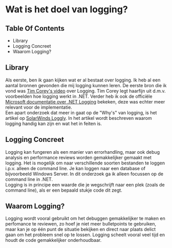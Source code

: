 # Wat is het doel van logging?

## Table Of Contents
- Library
- Logging Concreet
- Waarom Logging?

## Library  
Als eerste, ben ik gaan kijken wat er al bestaat over logging. Ik heb al een aantal bronnen gevonden die mij logging kunnen leren.
De eerste bron die ik vond was [Tim Corey's video](https://www.youtube.com/watch?v=_iryZxv8Rxw&ab_channel=IAmTimCorey) over Logging.
Tim Corey legt haarfijn uit d.m.v. voorbeelden hoe logging werkt in .NET. 
Verder heb ik ook de officiële [Microsoft documentatie over .NET Logging](https://docs.microsoft.com/en-us/dotnet/core/extensions/logging?tabs=command-line) bekeken, deze was echter meer relevant voor de implementatie.  
Een apart onderzoek dat meer in gaat op de "Why's" van logging, is het artikel op [SolarWinds Loggly](https://www.loggly.com/ultimate-guide/net-logging-basics/). In het artikel wordt beschreven waarom logging handig kan zijn en wat het in feiten is.  

## Logging Concreet  
Logging kan fungeren als een manier van errorhandling, maar ook debug analysis en performance reviews worden gemakkelijker gemaakt met logging. Het is mogelijk om naar verschillende soorten bestanden te loggen i.p.v. alleen de command line. Je kan loggen naar een database of bijvoorbeeld Windows Server. In dit onderzoek ga ik alleen focussen op de command line in .NET.  
Logging is in principe een waarde die je wegschrijft naar een plek (zoals de command line), als er een bepaald stukje code dit zegt. 

## Waarom Logging?
Logging wordt vooral gebruikt om het debuggen gemakkelijker te maken en perfomance te reviewen, zo hoef je niet meer bulletpoints te gebruiken, maar kan je op één punt de situatie bekijken en direct naar plaats delict gaan om het probleem snel op te lossen. Logging scheelt vooral veel tijd en houdt de code gemakkelijker onderhoudbaar. 
